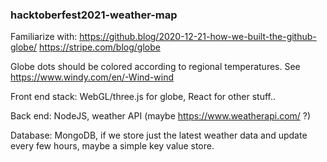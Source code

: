 ### hacktoberfest2021-weather-map

Familiarize with: https://github.blog/2020-12-21-how-we-built-the-github-globe/
https://stripe.com/blog/globe

Globe dots should be colored according to regional temperatures. See https://www.windy.com/en/-Wind-wind

Front end stack: WebGL/three.js for globe, React for other stuff..

Back end: NodeJS, weather API (maybe https://www.weatherapi.com/ ?)

Database: MongoDB, if we store just the latest weather data and update every few hours, maybe a simple key value store.
